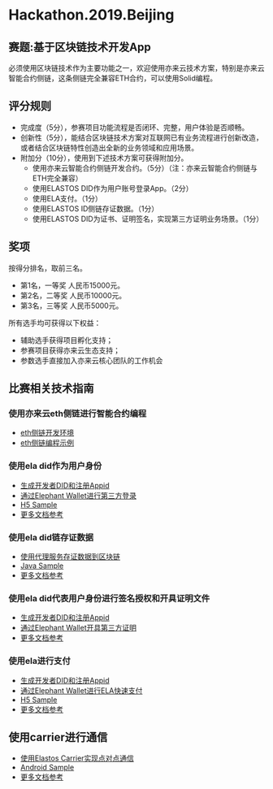 # Hackathon.2019.Beijing

## 赛题:基于区块链技术开发App
必须使用区块链技术作为主要功能之一，欢迎使用亦来云技术方案，特别是亦来云智能合约侧链，这条侧链完全兼容ETH合约，可以使用Solid编程。

## 评分规则

- 完成度（5分），参赛项目功能流程是否闭环、完整，用户体验是否顺畅。
- 创新性（5分），能结合区块链技术方案对互联网已有业务流程进行创新改造，或者结合区块链特性创造出全新的业务领域和应用场景。
- 附加分（10分），使用到下述技术方案可获得附加分。
  - 使用亦来云智能合约侧链开发合约。（5分）（注：亦来云智能合约侧链与ETH完全兼容）
  - 使用ELASTOS DID作为用户账号登录App。（2分）
  - 使用ELA支付。（1分）
  - 使用ELASTOS ID侧链存证数据。（1分）
  - 使用ELASTOS DID为证书、证明签名，实现第三方证明业务场景。（1分）

## 奖项

按得分排名，取前三名。

* 第1名，一等奖 人民币15000元。
* 第2名，二等奖 人民币10000元。
* 第3名，三等奖 人民币5000元。

所有选手均可获得以下权益：

  - 辅助选手获得项目孵化支持；
  - 参赛项目获得亦来云生态支持；
  - 参数选手直接加入亦来云核心团队的工作机会

## 比赛相关技术指南

### 使用亦来云eth侧链进行智能合约编程

- [eth侧链开发环境](./eth_sidechain_env.md)
- [eth侧链编程示例](./eth_sample.md)

### 使用ela did作为用户身份

- [生成开发者DID和注册Appid](./generate_appid.md)
- [通过Elephant Wallet进行第三方登录](./how_to_login_with_did.md)
- [H5 Sample](./how_to_login_with_did.html)
- [更多文档参考](https://github.com/elastos/Elastos.Developer.Doc/blob/master/CN/4.%E9%92%B1%E5%8C%85%E5%AF%B9%E6%8E%A5/4.Elephant%E9%92%B1%E5%8C%85%E5%AF%B9%E6%8E%A5%E5%8D%8F%E8%AE%AE.md)

### 使用ela did链存证数据

- [使用代理服务存证数据到区块链](https://github.com/elastos/Hackathon.2019.Beijing/blob/master/使用代理服务存证数据到区块链.md)
- [Java Sample](https://github.com/elastos/Elastos.SDK.DIDClient.Java/blob/master/sample/src/main/java/sample/com/upChain/UpChainSample.java)
- [更多文档参考](https://did-client-java-api.readthedocs.io/en/latest/)

### 使用ela did代表用户身份进行签名授权和开具证明文件

- [生成开发者DID和注册Appid](./generate_appid.md)
- [通过Elephant Wallet开具第三方证明](https://github.com/elastos/Elastos.Developer.Doc/blob/master/CN/4.%E9%92%B1%E5%8C%85%E5%AF%B9%E6%8E%A5/4.Elephant%E9%92%B1%E5%8C%85%E5%AF%B9%E6%8E%A5%E5%8D%8F%E8%AE%AE.md#sign%E6%8C%87%E4%BB%A4)
- [更多文档参考](https://github.com/elastos/Elastos.Developer.Doc/blob/master/CN/4.%E9%92%B1%E5%8C%85%E5%AF%B9%E6%8E%A5/4.Elephant%E9%92%B1%E5%8C%85%E5%AF%B9%E6%8E%A5%E5%8D%8F%E8%AE%AE.md)

### 使用ela进行支付

- [生成开发者DID和注册Appid](./generate_appid.md)
- [通过Elephant Wallet进行ELA快速支付](./how_to_pay_ela.md)
- [H5 Sample](./how_to_pay_ela.html)
- [更多文档参考](https://github.com/elastos/Elastos.Developer.Doc/blob/master/CN/4.%E9%92%B1%E5%8C%85%E5%AF%B9%E6%8E%A5/4.Elephant%E9%92%B1%E5%8C%85%E5%AF%B9%E6%8E%A5%E5%8D%8F%E8%AE%AE.md)

## 使用carrier进行通信

- [使用Elastos Carrier实现点对点通信](./carrier/get-started-for-android.md)
- [Android Sample](./carrier/demo.md)
- [更多文档参考](https://github.com/elastos/Elastos.NET.Carrier.Native.SDK/blob/master/README.md)
